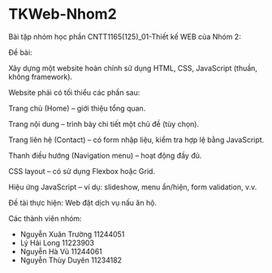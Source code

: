 # TKWeb-Nhom2

Bài tập nhóm học phần CNTT1165(125)_01-Thiết kế WEB của Nhóm 2:

Đề bài:

Xây dựng một website hoàn chỉnh sử dụng HTML, CSS, JavaScript (thuần, không framework).

Website phải có tối thiểu các phần sau:

Trang chủ (Home) – giới thiệu tổng quan.

Trang nội dung – trình bày chi tiết một chủ đề (tùy chọn).

Trang liên hệ (Contact) – có form nhập liệu, kiểm tra hợp lệ bằng JavaScript.

Thanh điều hướng (Navigation menu) – hoạt động đầy đủ.

CSS layout – có sử dụng Flexbox hoặc Grid.

Hiệu ứng JavaScript – ví dụ: slideshow, menu ẩn/hiện, form validation, v.v.


Đề tài thực hiện: Web đặt dịch vụ nấu ăn hộ.

Các thành viên nhóm:

- Nguyễn Xuân Trường 11244051
- Lý Hải Long 11223903
- Nguyễn Hà Vũ 11244061
- Nguyễn Thùy Duyên 11234182
